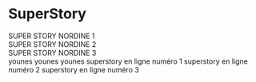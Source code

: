 # SuperStory


SUPER STORY NORDINE 1  
SUPER STORY NORDINE 2  
SUPER STORY NORDINE 3  
younes
younes
younes
superstory en ligne numéro 1
superstory en ligne numéro 2
superstory en ligne numéro 3
